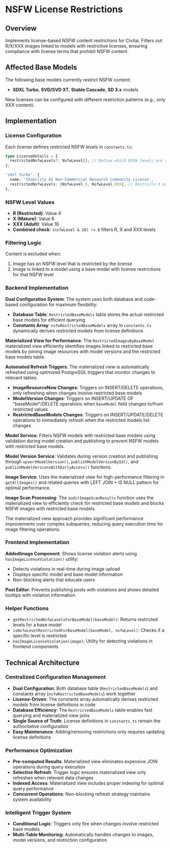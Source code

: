 # NSFW License Restrictions

## Overview

Implements license-based NSFW content restrictions for Civitai. Filters out R/X/XXX images linked to models with restrictive licenses, ensuring compliance with license terms that prohibit NSFW content.

## Affected Base Models

The following base models currently restrict NSFW content:

- **SDXL Turbo**, **SVD/SVD XT**, **Stable Cascade**, **SD 3.x** models

New licenses can be configured with different restriction patterns (e.g., only XXX content).

## Implementation

### License Configuration

Each license defines restricted NSFW levels in `constants.ts`:

```typescript
type LicenseDetails = {
  restrictedNsfwLevels?: NsfwLevel[]; // Define which NSFW levels are restricted
};

'sdxl turbo': {
  name: 'Stability AI Non-Commercial Research Community License',
  restrictedNsfwLevels: [NsfwLevel.X, NsfwLevel.XXX], // Restricts X and XXX content
},
```

### NSFW Level Values

- **R (Restricted)**: Value 4
- **X (Mature)**: Value 8
- **XXX (Adult)**: Value 16
- **Combined check**: `(nsfwLevel & 28) != 0` filters R, X and XXX levels

### Filtering Logic

Content is excluded when:

1. Image has an NSFW level that is restricted by the license
2. Image is linked to a model using a base model with license restrictions for that NSFW level

### Backend Implementation

**Dual Configuration System**: The system uses both database and code-based configuration for maximum flexibility:

- **Database Table**: `RestrictedBaseModels` table stores the actual restricted base models for efficient querying
- **Constants Array**: `nsfwRestrictedBaseModels` array in `constants.ts` dynamically derives restricted models from license definitions

**Materialized View for Performance**: The `RestrictedImagesByBaseModel` materialized view efficiently identifies images linked to restricted base models by joining image resources with model versions and the restricted base models table.

**Automated Refresh Triggers**: The materialized view is automatically refreshed using optimized PostgreSQL triggers that monitor changes to relevant tables:

- **ImageResourceNew Changes**: Triggers on INSERT/DELETE operations, only refreshing when changes involve restricted base models
- **ModelVersion Changes**: Triggers on INSERT/UPDATE OF "baseModel"/DELETE operations when `baseModel` field changes to/from restricted values
- **RestrictedBaseModels Changes**: Triggers on INSERT/UPDATE/DELETE operations to immediately refresh when the restricted models list changes

**Model Service**: Filters NSFW models with restricted base models using validation during model creation and publishing to prevent NSFW models with restricted base models.

**Model Version Service**: Validates during version creation and publishing through `upsertModelVersion()`, `publishModelVersionById()`, and `publishModelVersionsWithEarlyAccess()` functions.

**Image Service**: Uses the materialized view for high-performance filtering in `getAllImages()` and related queries with LEFT JOIN + IS NULL pattern for optimal performance.

**Image Scan Processing**: The `auditImageScanResults` function uses the materialized view to efficiently check for restricted base models and blocks NSFW images with restricted base models.

The materialized view approach provides significant performance improvements over complex subqueries, reducing query execution time for image filtering operations.

### Frontend Implementation

**AddedImage Component**: Shows license violation alerts using `hasImageLicenseViolation()` utility:

- Detects violations in real-time during image upload
- Displays specific model and base model information
- Non-blocking alerts that educate users

**Post Editor**: Prevents publishing posts with violations and shows detailed tooltips with violation information.

### Helper Functions

- `getRestrictedNsfwLevelsForBaseModel(baseModel)`: Returns restricted levels for a base model
- `isNsfwLevelRestrictedForBaseModel(baseModel, nsfwLevel)`: Checks if a specific level is restricted
- `hasImageLicenseViolation(image)`: Utility for detecting violations in frontend components

## Technical Architecture

### Centralized Configuration Management

- **Dual Configuration**: Both database table (`RestrictedBaseModels`) and constants array (`nsfwRestrictedBaseModels`) work together
- **License-Driven**: The constants array automatically derives restricted models from license definitions in code
- **Database Efficiency**: The `RestrictedBaseModels` table enables fast querying and materialized view joins
- **Single Source of Truth**: License definitions in `constants.ts` remain the authoritative configuration
- **Easy Maintenance**: Adding/removing restrictions only requires updating license definitions

### Performance Optimization

- **Pre-computed Results**: Materialized view eliminates expensive JOIN operations during query execution
- **Selective Refresh**: Trigger logic ensures materialized view only refreshes when relevant data changes
- **Indexed Access**: Materialized view includes proper indexing for optimal query performance
- **Concurrent Operations**: Non-blocking refresh strategy maintains system availability

### Intelligent Trigger System

- **Conditional Logic**: Triggers only fire when changes involve restricted base models
- **Multi-Table Monitoring**: Automatically handles changes to images, model versions, and restriction configuration
